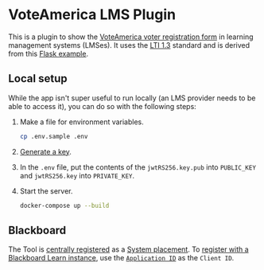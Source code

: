 # VoteAmerica LMS Plugin

This is a plugin to show the [VoteAmerica voter registration form](https://www.voteamerica.com/voter-registration/) in learning management systems (LMSes). It uses the [LTI 1.3](https://www.imsglobal.org/activity/learning-tools-interoperability) standard and is derived from this [Flask example](https://github.com/dmitry-viskov/pylti1.3-flask-example).

## Local setup

While the app isn't super useful to run locally (an LMS provider needs to be able to access it), you can do so with the following steps:

1. Make a file for environment variables.

   ```sh
   cp .env.sample .env
   ```

1. [Generate a key](https://github.com/dmitry-viskov/pylti1.3/wiki/How-to-generate-JWT-RS256-key-and-JWKS).
1. In the `.env` file, put the contents of the `jwtRS256.key.pub` into `PUBLIC_KEY` and `jwtRS256.key` into `PRIVATE_KEY`.
1. Start the server.

   ```sh
   docker-compose up --build
   ```

## Blackboard

The Tool is [centrally registered](https://docs.blackboard.com/lti/lti-registration-and-deployment) as a [System placement](https://docs.blackboard.com/lti/getting-started-with-lti#lti-placements). To [register with a Blackboard Learn instance](https://help.blackboard.com/Learn/Administrator/SaaS/Integrations/Learning_Tools_Interoperability#addlti13), use the [`Application ID`](https://developer.blackboard.com/portal/applications) as the `Client ID`.
